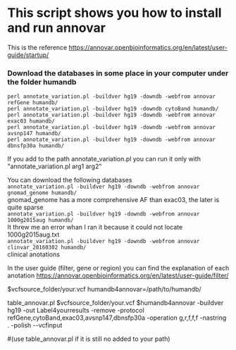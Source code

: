 
# This script shows you how to install and run annovar

 This is the reference  https://annovar.openbioinformatics.org/en/latest/user-guide/startup/


### Download the databases in some place in your computer under the folder humandb

```
perl annotate_variation.pl -buildver hg19 -downdb -webfrom annovar refGene humandb/
perl annotate_variation.pl -buildver hg19 -downdb cytoBand humandb/
perl annotate_variation.pl -buildver hg19 -downdb -webfrom annovar exac03 humandb/
perl annotate_variation.pl -buildver hg19 -downdb -webfrom annovar avsnp147 humandb/
perl annotate_variation.pl -buildver hg19 -downdb -webfrom annovar dbnsfp30a humandb/  
```

If you add to the path annotate_variation.pl you can run it only with "annotate_variation.pl arg1 arg2"  

You can download the following databases  
```annotate_variation.pl -buildver hg19 -downdb -webfrom annovar gnomad_genome humandb/```  
gnomad_genome has a more comprehensive AF than exac03, the later is quite sparse  
```annotate_variation.pl -buildver hg19 -downdb -webfrom annovar 1000g2015aug humandb/```  
It threw me an error whan I ran it because it could not locate 1000g2015aug.txt  
```annotate_variation.pl -buildver hg19 -downdb -webfrom annovar clinvar_20160302 humandb/```  
clinical anotations  


In the user guide (filter, gene or region) you can find the explanation of each anotation https://annovar.openbioinformatics.org/en/latest/user-guide/filter/


$vcfsource_folder/your.vcf
humandb4annovar=/path/to/humandb/

table_annovar.pl $vcfsource_folder/your.vcf $humandb4annovar -buildver hg19 -out Label4yourresults -remove -protocol refGene,cytoBand,exac03,avsnp147,dbnsfp30a -operation g,r,f,f,f -nastring . -polish --vcfinput

#(use table_annovar.pl if it is still no added to your path)
